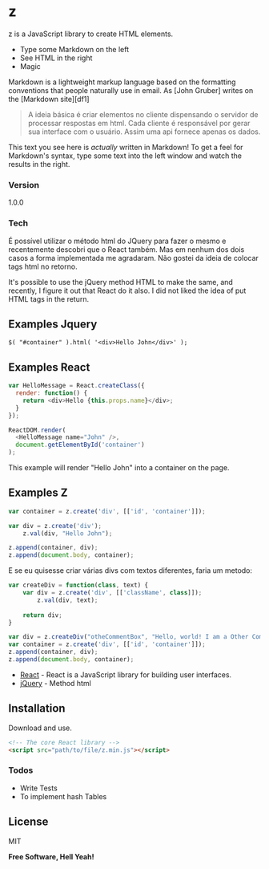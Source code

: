 # z

z is a JavaScript library to create HTML elements.

  - Type some Markdown on the left
  - See HTML in the right
  - Magic

Markdown is a lightweight markup language based on the formatting conventions that people naturally use in email.  As [John Gruber] writes on the [Markdown site][df1]

> A ideia básica é criar elementos no cliente
> dispensando o servidor de processar respostas em html. 
> Cada cliente é responsável por gerar sua interface com o usuário.
> Assim uma api fornece apenas os dados.

This text you see here is *actually* written in Markdown! To get a feel for Markdown's syntax, type some text into the left window and watch the results in the right.

### Version
1.0.0

### Tech

É possível utilizar o método html do JQuery para fazer o mesmo e recentemente descobri
que o React também. Mas em nenhum dos dois casos a forma implementada me agradaram.
Não gostei da ideia de colocar tags html no retorno.

It's possible to use the jQuery method HTML to make the same, and recently, I figure it out that React do it also. I did not liked the idea of put HTML tags in the return.

## Examples Jquery

```script
$( "#container" ).html( '<div>Hello John</div>' );
```

## Examples React

```js
var HelloMessage = React.createClass({
  render: function() {
    return <div>Hello {this.props.name}</div>;
  }
});

ReactDOM.render(
  <HelloMessage name="John" />,
  document.getElementById('container')
);
```
This example will render "Hello John" into a container on the page.

## Examples Z

```js
var container = z.create('div', [['id', 'container']]);

var div = z.create('div');
    z.val(div, "Hello John");

z.append(container, div);
z.append(document.body, container);
```

E se eu quisesse criar várias divs com textos diferentes, faria um metodo:

```js
var createDiv = function(class, text) {
    var div = z.create('div', [['className', class]]);
        z.val(div, text);
    
    return div;
}

var div = z.createDiv("otheCommentBox", "Hello, world! I am a Other CommentBox");
var container = z.create('div', [['id', 'container']]);
z.append(container, div);
z.append(document.body, container);
```


* [React] - React is a JavaScript library for building user interfaces.
* [jQuery] - Method html


## Installation

Download and use.

```html
<!-- The core React library -->
<script src="path/to/file/z.min.js"></script>
```


### Todos

 - Write Tests
 - To implement hash Tables

License
----

MIT


**Free Software, Hell Yeah!**

[//]: # (These are reference links used in the body of this note and get stripped out when the markdown processor does its job. There is no need to format nicely because it shouldn't be seen. Thanks SO - http://stackoverflow.com/questions/4823468/store-comments-in-markdown-syntax)

   [React]: <https://facebook.github.io/react/>
   [jQuery]: <http://api.jquery.com/html/>
   


